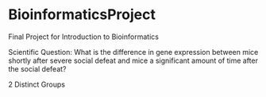 # BioinformaticsProject
Final Project for Introduction to Bioinformatics

Scientific Question: What is the difference in gene expression between mice shortly after severe social defeat and mice a significant amount of time after the social defeat?

2 Distinct Groups
